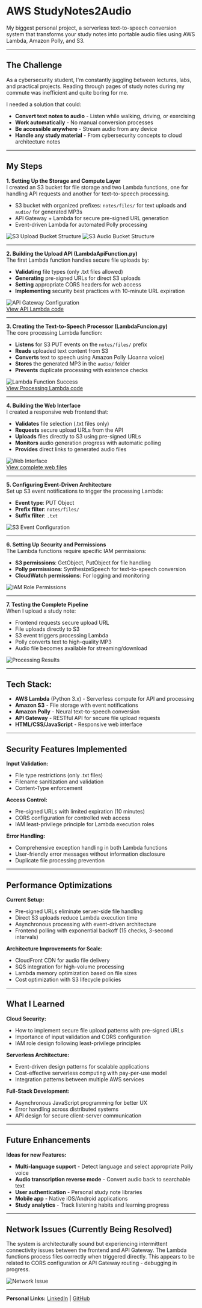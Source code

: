 # AWS StudyNotes2Audio

My biggest personal project, a serverless text-to-speech conversion system that transforms your study notes into portable audio files using AWS Lambda, Amazon Polly, and S3.

---

## The Challenge
As a cybersecurity student, I'm constantly juggling between lectures, labs, and practical projects. Reading through pages of study notes during my commute was inefficient and quite boring for me.

I needed a solution that could:
- **Convert text notes to audio** - Listen while walking, driving, or exercising
- **Work automatically** - No manual conversion processes
- **Be accessible anywhere** - Stream audio from any device
- **Handle any study material** - From cybersecurity concepts to cloud architecture notes

---

## My Steps

**1. Setting Up the Storage and Compute Layer**  
I created an S3 bucket for file storage and two Lambda functions, one for handling API requests and another for text-to-speech processing.
- S3 bucket with organized prefixes: `notes/files/` for text uploads and `audio/` for generated MP3s
- API Gateway + Lambda for secure pre-signed URL generation
- Event-driven Lambda for automated Polly processing

![S3 Upload Bucket Structure](screenshots/s3-bucketstructure.png)
![S3 Audio Bucket Structure](screenshots/s3-audio.png)

---

**2. Building the Upload API (LambdaApiFunction.py)**  
The first Lambda function handles secure file uploads by:
- **Validating** file types (only .txt files allowed)
- **Generating** pre-signed URLs for direct S3 uploads
- **Setting** appropriate CORS headers for web access
- **Implementing** security best practices with 10-minute URL expiration

![API Gateway Configuration](screenshots/api-gateway-setup.png)  
[View API Lambda code](LambdaApiFunction.py)

---

**3. Creating the Text-to-Speech Processor (LambdaFuncion.py)**  
The core processing Lambda function:
- **Listens** for S3 PUT events on the `notes/files/` prefix
- **Reads** uploaded text content from S3
- **Converts** text to speech using Amazon Polly (Joanna voice)
- **Stores** the generated MP3 in the `audio/` folder
- **Prevents** duplicate processing with existence checks

![Lambda Function Success](screenshots/lambda-polly-success.png)  
[View Processing Lambda code](LambdaFuncion.py)

---

**4. Building the Web Interface**  
I created a responsive web frontend that:
- **Validates** file selection (.txt files only)
- **Requests** secure upload URLs from the API
- **Uploads** files directly to S3 using pre-signed URLs
- **Monitors** audio generation progress with automatic polling
- **Provides** direct links to generated audio files

![Web Interface](screenshots/web-interface.png)  
[View complete web files](Website_Files/)

---

**5. Configuring Event-Driven Architecture**  
Set up S3 event notifications to trigger the processing Lambda:
- **Event type**: PUT Object
- **Prefix filter**: `notes/files/`
- **Suffix filter**: `.txt`

![S3 Event Configuration](screenshots/s3-event-trigger.png)

---

**6. Setting Up Security and Permissions**  
The Lambda functions require specific IAM permissions:
- **S3 permissions**: GetObject, PutObject for file handling
- **Polly permissions**: SynthesizeSpeech for text-to-speech conversion
- **CloudWatch permissions**: For logging and monitoring

![IAM Role Permissions](screenshots/iam-lambda-permissions.png)

---

**7. Testing the Complete Pipeline**  
When I upload a study note:
- Frontend requests secure upload URL
- File uploads directly to S3
- S3 event triggers processing Lambda
- Polly converts text to high-quality MP3
- Audio file becomes available for streaming/download

![Processing Results](screenshots/audio-generation-success.png)

---

## Tech Stack:
- **AWS Lambda** (Python 3.x) - Serverless compute for API and processing
- **Amazon S3** - File storage with event notifications
- **Amazon Polly** - Neural text-to-speech conversion
- **API Gateway** - RESTful API for secure file upload requests
- **HTML/CSS/JavaScript** - Responsive web interface

---

## Security Features Implemented

**Input Validation:**
- File type restrictions (only .txt files)
- Filename sanitization and validation
- Content-Type enforcement

**Access Control:**
- Pre-signed URLs with limited expiration (10 minutes)
- CORS configuration for controlled web access
- IAM least-privilege principle for Lambda execution roles

**Error Handling:**
- Comprehensive exception handling in both Lambda functions
- User-friendly error messages without information disclosure
- Duplicate file processing prevention

---

## Performance Optimizations

**Current Setup:**
- Pre-signed URLs eliminate server-side file handling
- Direct S3 uploads reduce Lambda execution time
- Asynchronous processing with event-driven architecture
- Frontend polling with exponential backoff (15 checks, 3-second intervals)

**Architecture Improvements for Scale:**
- CloudFront CDN for audio file delivery
- SQS integration for high-volume processing
- Lambda memory optimization based on file sizes
- Cost optimization with S3 lifecycle policies

---

## What I Learned

**Cloud Security:**
- How to implement secure file upload patterns with pre-signed URLs
- Importance of input validation and CORS configuration
- IAM role design following least-privilege principles

**Serverless Architecture:**
- Event-driven design patterns for scalable applications
- Cost-effective serverless computing with pay-per-use model
- Integration patterns between multiple AWS services

**Full-Stack Development:**
- Asynchronous JavaScript programming for better UX
- Error handling across distributed systems
- API design for secure client-server communication

---

## Future Enhancements

**Ideas for new Features:**
- **Multi-language support** - Detect language and select appropriate Polly voice
- **Audio transcription reverse mode** - Convert audio back to searchable text
- **User authentication** - Personal study note libraries
- **Mobile app** - Native iOS/Android applications
- **Study analytics** - Track listening habits and learning progress

---

## Network Issues (Currently Being Resolved)
The system is architecturally sound but experiencing intermittent connectivity issues between the frontend and API Gateway. The Lambda functions process files correctly when triggered directly. This appears to be related to CORS configuration or API Gateway routing - debugging in progress.

![Network Issue](screenshots/network-issue.png)

---

**Personal Links:**
[LinkedIn](https://www.linkedin.com/in/nazariy-buryak-778433350/) | [GitHub](https://github.com/K0NGR3SS)
